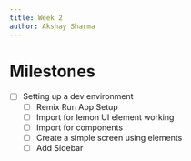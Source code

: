 ```yaml
---
title: Week 2
author: Akshay Sharma
---
```

# Milestones
- [ ] Setting up a dev environment
	- [ ] Remix Run App Setup
	- [ ] Import for lemon UI element working
	- [ ] Import for components
	- [ ] Create a simple screen using elements
	- [ ] Add Sidebar
